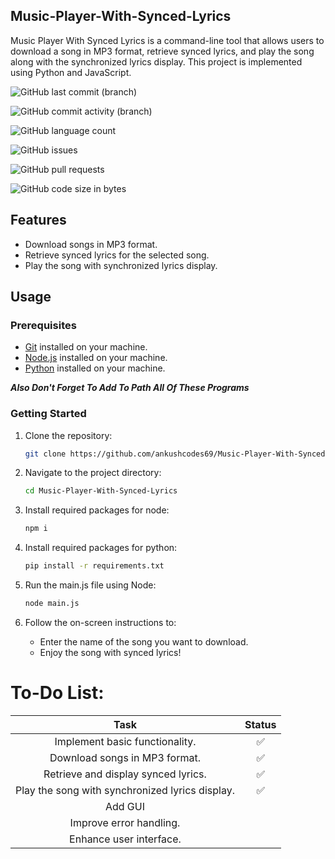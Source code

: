## Music-Player-With-Synced-Lyrics

Music Player With Synced Lyrics is a command-line tool that allows users to download a song in MP3 format, retrieve synced lyrics, and play the song along with the synchronized lyrics display. This project is implemented using Python and JavaScript.

![GitHub last commit (branch)](https://img.shields.io/github/last-commit/ankushcodes69/Music-Player-With-Synced-Lyrics/main?style=for-the-badge&labelColor=black&color=39ff14)

![GitHub commit activity (branch)](https://img.shields.io/github/commit-activity/t/ankushcodes69/Music-Player-With-Synced-Lyrics?style=for-the-badge&labelColor=black&label=Total%20Commits&color=ff3131)

![GitHub language count](https://img.shields.io/github/languages/count/ankushcodes69/Music-Player-With-Synced-Lyrics?style=for-the-badge&label=Languages%20Used&labelColor=black&color=1f51ff)

![GitHub issues](https://img.shields.io/github/issues/ankushcodes69/Music-Player-With-Synced-Lyrics?style=for-the-badge&labelColor=black&color=ff3131)

![GitHub pull requests](https://img.shields.io/github/issues-pr/ankushcodes69/Music-Player-With-Synced-Lyrics?style=for-the-badge&labelColor=black&color=39ff14)

![GitHub code size in bytes](https://img.shields.io/github/languages/code-size/ankushcodes69/Music-Player-With-Synced-Lyrics?style=for-the-badge&labelColor=black&color=1f51fc)



## Features

- Download songs in MP3 format.
- Retrieve synced lyrics for the selected song.
- Play the song with synchronized lyrics display.

## Usage

### Prerequisites

- [Git](https://git-scm.com/downloads) installed on your machine.
- [Node.js](https://nodejs.org/en/download) installed on your machine.
- [Python](https://www.python.org/downloads) installed on your machine.

**_Also Don't Forget To Add To Path All Of These Programs_**

### Getting Started

1. Clone the repository:

   ```bash
   git clone https://github.com/ankushcodes69/Music-Player-With-Synced-Lyrics.git

2. Navigate to the project directory:

   ```bash
   cd Music-Player-With-Synced-Lyrics

3. Install required packages for node:
   
   ```bash
   npm i

4. Install required packages for python:

   ```bash
   pip install -r requirements.txt

5. Run the main.js file using Node:

   ```bash
   node main.js

6. Follow the on-screen instructions to:

    - Enter the name of the song you want to download.
    - Enjoy the song with synced lyrics!


# To-Do List:
| Task | Status |
| :-------------: | :-------------: |
| Implement basic functionality. | ✅ |
| Download songs in MP3 format. | ✅ |
| Retrieve and display synced lyrics. | ✅ |
| Play the song with synchronized lyrics display. | ✅ |
| Add GUI |   |
| Improve error handling. |   |
| Enhance user interface. |   |
